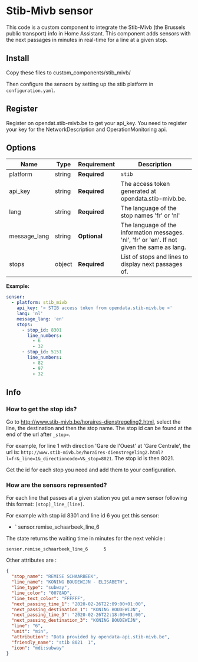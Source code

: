 # Stib-Mivb sensor
This code is a custom component to integrate the Stib-Mivb (the Brussels public transport) info in Home Assistant.
This component adds sensors with the next passages in minutes in real-time for a line at a given stop.

## Install

Copy these files to custom_components/stib_mivb/

Then configure the sensors by setting up the stib platform in `configuration.yaml`.

## Register

Register on opendat.stib-mivb.be to get your api_key. You need to register your key for the NetworkDescription and OperationMonitoring api.

## Options

| Name | Type | Requirement | Description
| ---- | ---- | ------- | -----------
| platform | string | **Required** | `stib`
| api_key | string | **Required** | The access token generated at opendata.stib-mivb.be.
| lang | string | **Required** | The language of the stop names 'fr' or 'nl'
| message_lang | string | **Optional** | The language of the information messages. 'nl', 'fr' or 'en'. If not given the same as lang.
| stops | object | **Required** | List of stops and lines to display next passages of.

**Example:**

```yaml
sensor:
  - platform: stib_mivb
    api_key: '< STIB access token from opendata.stib-mivb.be >'
    lang: 'nl'   
    message_lang: 'en'   
    stops:
      - stop_id: 8301
        line_numbers: 
          - 6
          - 32
      - stop_id: 5151
        line_numbers:
          - 82
          - 97
          - 32
```

## Info
### How to get the stop ids?

Go to http://www.stib-mivb.be/horaires-dienstregeling2.html, select the line, the destination and then the stop name.
The stop id can be found at the end of the url after `_stop=`.

For example, for line 1 with direction 'Gare de l'Ouest' at 'Gare Centrale', the url is: `http://www.stib-mivb.be/horaires-dienstregeling2.html?l=fr&_line=1&_directioncode=V&_stop=8021`.
The stop id is then 8021.

Get the id for each stop you need and add them to your configuration.

### How are the sensors represented?

For each line that passes at a given station you get a new sensor following this format: `[stop]_line_[line]`.

For example with stop id 8301 and line id 6 you get this sensor:
- ` sensor.remise_schaarbeek_line_6

The state returns the waiting time in minutes for the next vehicle : 

```text
sensor.remise_schaarbeek_line_6      5
```

Other attributes are :
```json
{
  "stop_name": "REMISE SCHAARBEEK",
  "line_name": "KONING BOUDEWIJN - ELISABETH",
  "line_type": "subway",
  "line_color": "0078AD",
  "line_text_color": "FFFFFF",
  "next_passing_time_1": "2020-02-26T22:09:00+01:00",
  "next_passing_destination_1": "KONING BOUDEWIJN",
  "next_passing_time_3": "2020-02-26T22:18:00+01:00",
  "next_passing_destination_3": "KONING BOUDEWIJN",
  "line": "6",
  "unit": "min",
  "attribution": "Data provided by opendata-api.stib-mivb.be",
  "friendly_name": "stib 8021  1",
  "icon": "mdi:subway"
}
```



